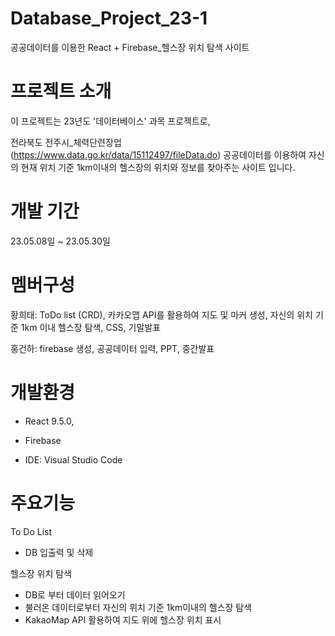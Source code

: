 # Database_Project_23-1
공공데이터를 이용한 React + Firebase_헬스장 위치 탐색 사이트

# 프로젝트 소개
이 프로젝트는 23년도 '데이터베이스' 과목 프로젝트로, 

전라북도 전주시_체력단련장업 (https://www.data.go.kr/data/15112497/fileData.do) 공공데이터를 이용하여 자신의 현재 위치 기준 1km이내의 헬스장의 위치와 정보를 찾아주는 사이트 입니다.

# 개발 기간
23.05.08일 ~ 23.05.30일

# 멤버구성

황희태: ToDo list (CRD), 카카오맵 API를 활용하여 지도 및 마커 생성, 자신의 위치 기준 1km 이내 헬스장 탐색, CSS, 기말발표 

홍건하: firebase 생성, 공공데이터 입력, PPT, 중간발표

# 개발환경

- React  9.5.0, 

- Firebase

- IDE: Visual Studio Code


# 주요기능

To Do List

- DB 입출력 및 삭제

헬스장 위치 탐색

- DB로 부터 데이터 읽어오기
- 불러온 데이터로부터 자신의 위치 기준 1km이내의 헬스장 탐색
- KakaoMap API 활용하여 지도 위에 헬스장 위치 표시

